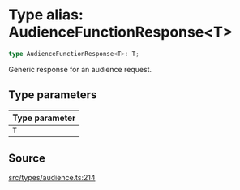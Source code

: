 # Type alias: AudienceFunctionResponse\<T\>

```ts
type AudienceFunctionResponse<T>: T;
```

Generic response for an audience request.

## Type parameters

| Type parameter |
| :------ |
| `T` |

## Source

[src/types/audience.ts:214](https://github.com/torque-labs/torque-ts-sdk/blob/06c96b69b43209c72870e94ce49516c9ed8e9158/src/types/audience.ts#L214)
